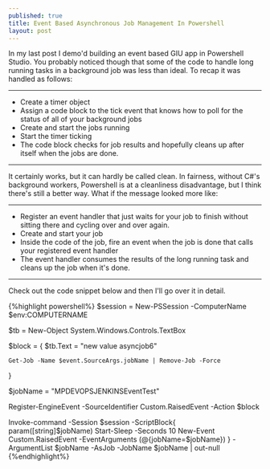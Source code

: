 ```yaml
---
published: true
title: Event Based Asynchronous Job Management In Powershell
layout: post
---
```

In my last post I demo'd building an event based GIU app in Powershell Studio. You probably noticed though that some of the code to handle long running tasks in a background job was less than ideal. 
To recap it was handled as follows:

-------------------------------------------------------
* Create a timer object
* Assign a code block to the tick event that knows how to poll for the status of all of your background jobs
* Create and start the jobs running
* Start the timer ticking
* The code block checks for job results and hopefully cleans up after itself when the jobs are done. 
--------------------------------------------------------

It certainly works, but it can hardly be called clean. In fairness, without C#'s background workers, Powershell is at a cleanliness disadvantage, but I think there's still a better way. 
What if the message looked more like:

-------------------------------------------------------
* Register an event handler that just waits for your job to finish without sitting there and cycling over and over again.
* Create and start your job
* Inside the code of the job, fire an event when the job is done that calls your registered event handler
* The event handler consumes the results of the long running task and cleans up the job when it's done. 
-------------------------------------------------------

Check out the code snippet below and then I'll go over it in detail.

{%highlight powershell%}
$session = New-PSSession -ComputerName $env:COMPUTERNAME

$tb = New-Object System.Windows.Controls.TextBox

$block = {
    $tb.Text = "new value asyncjob6"

    Get-Job -Name $event.SourceArgs.jobName | Remove-Job -Force
}

$jobName = "MPDEVOPSJENKINSEventTest"

Register-EngineEvent -SourceIdentifier Custom.RaisedEvent -Action $block

Invoke-command -Session $session -ScriptBlock{
                                                param([string]$jobName) 
                                                Start-Sleep -Seconds 10
                                                New-Event Custom.RaisedEvent -EventArguments (@{jobName=$jobName})
                                            } -ArgumentList $jobName -AsJob -JobName $jobName | out-null
{%endhighlight%}